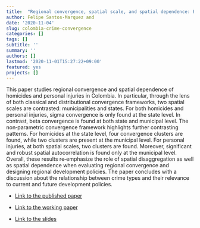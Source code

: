 ```yaml
---
title:  "Regional convergence, spatial scale, and spatial dependence: Evidence from homicides and personal injuries in Colombia 2010–2018"
author: Felipe Santos-Marquez and 
date: '2020-11-04'
slug: colombia-crime-convergence
categories: []
tags: []
subtitle: ''
summary: ''
authors: []
lastmod: '2020-11-01T15:27:22+09:00'
featured: yes
projects: []
---
```


This paper studies regional convergence and spatial dependence of homicides and personal injuries in Colombia. In particular, through the lens of both classical and distributional convergence frameworks, two spatial scales are contrasted: municipalities and states. For both homicides and personal injuries, sigma convergence is only found at the state level. In contrast, beta convergence is found at both state and municipal level. The non‐parametric convergence framework highlights further contrasting patterns. For homicides at the state level, four convergence clusters are found, while two clusters are present at the municipal level. For personal injuries, at both spatial scales, two clusters are found. Moreover, significant and robust spatial autocorrelation is found only at the municipal level. Overall, these results re‐emphasize the role of spatial disaggregation as well as spatial dependence when evaluating regional convergence and designing regional development policies. The paper concludes with a discussion about the relationship between crime types and their relevance to current and future development policies.

- [Link to the published paper](https://rsaiconnect.onlinelibrary.wiley.com/doi/10.1111/rsp3.12356)

- [Link to the working paper](https://www.researchgate.net/publication/337559672_Regional_Convergence_Spatial_Scale_and_Spatial_Dependence_Evidence_from_Homicides_and_Personal_Injuries_in_Colombia_2010-2018)

- [Link to the slides](https://bcde2020slides.netlify.app)
